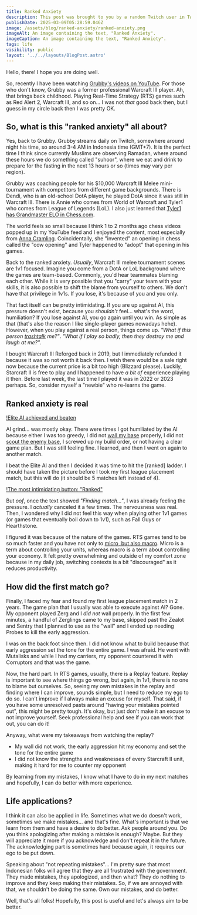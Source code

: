 ```yaml
---
title: Ranked Anxiety
description: This post was brought to you by a random Twitch user in Twitch chat.
publishDate: 2025-03-09T05:28:59.046Z
image: /assets/blog/ranked-anxiety/ranked-anxiety.png
imageAlt: An image containing the text, "Ranked Anxiety".
imageCaption: An image containing the text, "Ranked Anxiety".
tags: life
visibility: public
layout: '../../layouts/BlogPost.astro'
---
```


Hello, there! I hope you are doing well.

So, recently I have been watching [Grubby's videos on YouTube](https://www.youtube.com/channel/UCCF6pCTGMKdo9r_kFQS-H3Q). For those who don't know, Grubby was a former professional Warcraft III player. Ah, that brings back childhood. Playing Real-Time Strategy (RTS) games such as Red Alert 2, Warcraft III, and so on... I was not _that_ good back then, but I guess in my circle back then I was pretty OK.

## So, what is this "ranked anxiety" all about?

Yes, back to Grubby. Grubby streams daily on Twitch, somewhere around night his time, so around 3-4 AM in Indonesia time (GMT+7). It is the perfect time I think since currently Muslims are observing Ramadan, where around these hours we do something called "suhoor", where we eat and drink to prepare for the fasting in the next 13 hours or so (times may vary per region).

Grubby was coaching people for his $10,000 Warcraft III Melee mini-tournament with competitors from different game backgrounds. There is Dendi, who is an old-school DotA player, he played DotA since it was still in Warcraft III. There is Annie who comes from World of Warcraft and Tyler1 who comes from League of Legends (LoL). I also just learned that [Tyler1 has Grandmaster ELO in Chess.com](https://www.youtube.com/watch?v=Gler9fDuhRY).

The world feels so small because I think 1 to 2 months ago chess videos popped up in my YouTube feed and I enjoyed the content, most especially from [Anna Cramling](https://www.youtube.com/annacramling). Coincidentally, she "invented" an opening in chess called the "cow opening" and Tyler happened to "adopt" that opening in his games.

Back to the ranked anxiety. _Usually_, Warcraft III melee tournament scenes are 1v1 focused. Imagine you come from a DotA or LoL background where the games are team-based. Commonly, you'd hear teammates blaming each other. While it is very possible that you "carry" your team with your skills, it is also possible to shift the blame from yourself to others. We don't have that privilege in 1v1s. If you lose, it's because of you and you only.

That fact itself can be pretty intimidating. If you are up against AI, this pressure doesn't exist, because you _shouldn't_ feel... what's the word, humiliation? If you lose against AI, you go again until you win. As simple as that (that's also the reason I like single-player games nowadays hehe). However, when you play against a real person, things come up. _"What if this person [trashtalk](https://dictionary.cambridge.org/dictionary/english/trash-talk) me?"_. _"What if I play so badly, then they destroy me and laugh at me?"_.

I bought Warcraft III Reforged back in 2019, but I immediately refunded it because it was so not worth it back then. I wish there would be a sale right now because the current price is a bit too high (Blizzard please). Luckily, Starcraft II is free to play and I happened to have _a bit of_ experience playing it then. Before last week, the last time I played it was in 2022 or 2023 perhaps. So, consider myself a "newbie" who re-learns the game.

## Ranked anxiety is real

[!Elite AI achieved and beaten](../../../public/assets/blog/ranked-anxiety/elite-ai.png)

AI grind... was mostly okay. There were times I got humiliated by the AI because either I was too greedy, I did not [wall my base](https://liquipedia.net/starcraft/Walling) properly, I did not [scout the enemy base](https://liquipedia.net/starcraft2/Scouting), I screwed up my build order, or not having a clear game plan. But I was still feeling fine. I learned, and then I went on again to another match.

I beat the Elite AI and then I decided it was time to hit the [ranked] ladder. I should have taken the picture before I took my first league placement match, but this will do (it should be 5 matches left instead of 4).

[!The most intimidating button: "Ranked"](../../../public/assets/blog/ranked-anxiety/ranked-match.png)

But _oof_, once the text showed _"Finding match..."_, I was already feeling the pressure. I _actually_ canceled it a few times. The nervousness was real. Then, I wondered why I did not feel this way when playing other 1v1 games (or games that eventually boil down to 1v1), such as Fall Guys or Hearthstone.

I figured it was because of the nature of the games. RTS games tend to be so much faster and you have not only to [micro, but also macro](https://liquipedia.net/starcraft/Micro_and_Macro). Micro is a term about controlling your units, whereas macro is a term about controlling your economy. It felt pretty overwhelming and outside of my comfort zone because in my daily job, switching contexts is a bit "discouraged" as it reduces productivity.

## How did the first match go?

Finally, I faced my fear and found my first league placement match in 2 years. The game plan that I usually was able to execute against AI? Gone. My opponent played Zerg and I _did not_ wall properly. In the first few minutes, a handful of Zerglings came to my base, skipped past the Zealot and Sentry that I planned to use as the "wall" and I ended up needing Probes to kill the early aggression.

I was on the back foot since then. I did not know what to build because that early aggression set the tone for the entire game. I was afraid. He went with Mutalisks and while I had my carriers, my opponent countered it with Corruptors and that was the game.

Now, the hard part. In RTS games, usually, there is a Replay feature. Replay is important to see where things go wrong, but again, in 1v1, there is no one to blame but ourselves. So, seeing my own mistakes in the replay and finding where I can improve, sounds simple, but I need to reduce my ego to do so. I can't improve if I always make an excuse for myself. That said, if you have some unresolved pasts around "having your mistakes pointed out", this might be pretty tough. It's okay, but just don't make it an excuse to not improve yourself. Seek professional help and see if you can work that out, you can do it!

Anyway, what were my takeaways from watching the replay?

- My wall did not work, the early aggression hit my economy and set the tone for the entire game
- I did not know the strengths and weaknesses of every Starcraft II unit, making it hard for me to counter my opponent

By learning from my mistakes, I know what I have to do in my next matches and hopefully, I can do better with more experience.

## Life applications?

I think it can also be applied in life. Sometimes what we do doesn't work, sometimes we make mistakes... and that's fine. What's important is that we learn from them and have a desire to do better. Ask people around you. Do you think apologizing after making a mistake is enough? Maybe. But they will appreciate it more if you acknowledge and don't repeat it in the future. The acknowledging part is sometimes hard because again, it requires our ego to be put down.

Speaking about "not repeating mistakes"... I'm pretty sure that most Indonesian folks will agree that they are all frustrated with the government. They made mistakes, they apologized, and then what? They do nothing to improve and they keep making their mistakes. So, if we are annoyed with that, we shouldn't be doing the same. Own our mistakes, and do better.

Well, that's all folks! Hopefully, this post is useful and let's always aim to be better.
